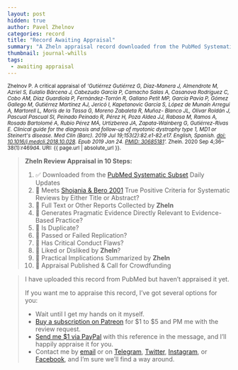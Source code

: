 ```yaml
---
layout: post
hidden: true
author: Pavel Zhelnov
categories: record
title: "Record Awaiting Appraisal"
summary: "A Zheln appraisal record downloaded from the PubMed Systematic Subset daily updates."
thumbnail: journal-whills
tags:
 - awaiting appraisal
---
```


<small id="citation">Zhelnov P. A critical appraisal of _‘Gutiérrez Gutiérrez G, Díaz-Manera J, Almendrote M, Azriel S, Eulalio Bárcena J, Cabezudo García P, Camacho Salas A, Casanova Rodríguez C, Cobo AM, Díaz Guardiola P, Fernández-Torrón R, Gallano Petit MP, García Pavía P, Gómez Gallego M, Gutiérrez Martínez AJ, Jericó I, Kapetanovic García S, López de Munaín Arregui A, Martorell L, Morís de la Tassa G, Moreno Zabaleta R, Muñoz- Blanco JL, Olivar Roldán J, Pascual Pascual SI, Peinado Peinado R, Pérez H, Poza Aldea JJ, Rabasa M, Ramos A, Rosado Bartolomé A, Rubio Pérez MÁ, Urtizberea JA, Zapata-Wainberg G, Gutiérrez-Rivas E. Clinical guide for the diagnosis and follow-up of myotonic dystrophy type 1, MD1 or Steinert's disease. Med Clin (Barc). 2019 Jul 19;153(2):82.e1-82.e17. English, Spanish. [doi: 10.1016/j.medcli.2018.10.028](https://doi.org/10.1016/j.medcli.2018.10.028). Epub 2019 Jan 24. [PMID: 30685181](https://pubmed.gov/30685181)’._ Zheln. 2020 Sep 4;36–38(1):r469d4. URI: {{ page.url | absolute_url }}.</small>

> **Zheln Review Appraisal in 10 Steps:**
>
> 1. ✅ Downloaded from the [PubMed Systematic Subset](https://github.com/p1m-ortho/qs-global-ortho-search-queries/blob/global-sr-query/README.md) Daily Updates
> 2. 🔄 Meets [Shojania & Bero 2001](https://www.researchgate.net/publication/11820967_Taking_Advantage_of_the_Explosion_of_Systematic_Reviews_An_Efficient_MEDLINE_Search_Strategy) True Positive Criteria for Systematic Reviews by Either Title or Abstract?
> 3. 🔄 Full Text or Other Reports Collected by **Zheln**
> 4. 🔄 Generates Pragmatic Evidence Directly Relevant to Evidence-Based Practice?
> 5. 🔄 Is Duplicate?
> 6. 🔄 Passed or Failed Replication?
> 7. 🔄 Has Critical Conduct Flaws?
> 8. 🔄 Liked or Disliked by **Zheln**?
> 9. 🔄 Practical Implications Summarized by **Zheln**
> 10. 🔄 Appraisal Published & Call for Crowdfunding

> I have uploaded this record from PubMed but haven’t appraised it yet.
>
> If you want me to appraise this record, I’ve got several options for you:
> * Wait until I get my hands on it myself.
> * [Buy a subscription on Patreon](https://patreon.com/zheln) for $1 to $5 and PM me with the review request.
> * [Send me $1 via PayPal](https://paypal.me/pjelnov) with this reference in the message, and I’ll happily appraise it for you.
> * Contact me by [email](mailto:pavel@zheln.com) or on [Telegram](https://t.me/drzhelnov), [Twitter](https://twitter.com/drzhelnov), [Instagram](https://instagram.com/igzheln), or [Facebook](https://facebook.com/drzhelnov), and I’m sure we’ll find a way around.
